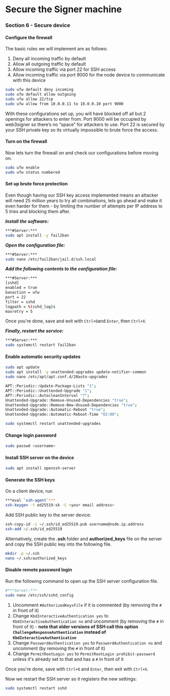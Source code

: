 # Secure the Signer machine

### Section 6 - Secure device

#### Configure the firewall

The basic rules we will implement are as follows:

1. Deny all incoming traffic by default
2. Allow all outgoing traffic by default
3. Allow incoming traffic via port 22 for SSH access
4. Allow incoming traffic via port 9000 for the node device to communicate with this device

```bash
sudo ufw default deny incoming
sudo ufw default allow outgoing
sudo ufw allow 22/tcp
sudo ufw allow from 10.0.0.11 to 10.0.0.10 port 9000
```

With these configurations set up, you will have blocked off all but 2 openings for attackers to enter from. Port 9000 will be occupied by web3signer so there’s no “space” for attackers to use. Port 22 is secured by your SSH private key so its virtually impossible to brute force the access.

#### Turn on the firewall

Now lets turn the firewall on and check our configurations before moving on.

```bash
sudo ufw enable
sudo ufw status numbered
```

#### Set up brute force protection

Even though having our SSH key access implemented means an attacker will need 25 million years to try all combinations, lets go ahead and make it even harder for them - by limiting the number of attempts per IP address to 5 tries and blocking them after.

_**Install the software:**_

```bash
***#Server:***
sudo apt install -y fail2ban
```

_**Open the configuration file:**_

```bash
***#Server:***
sudo nano /etc/fail2ban/jail.d/ssh.local
```

_**Add the following contents to the configuration file:**_

```bash
***#Server:***
[sshd]
enabled = true
banaction = ufw
port = 22
filter = sshd
logpath = %(sshd_log)s
maxretry = 5
```

Once you're done, save and exit with `Ctrl+O`and `Enter`, then `Ctrl+X`.

_**Finally, restart the service:**_

```bash
***#Server:***
sudo systemctl restart fail2ban
```

#### Enable automatic security updates

```bash
sudo apt update
sudo apt install -y unattended-upgrades update-notifier-common
sudo nano /etc/apt/apt.conf.d/20auto-upgrades
```

```bash
APT::Periodic::Update-Package-Lists "1";
APT::Periodic::Unattended-Upgrade "1";
APT::Periodic::AutocleanInterval "7";
Unattended-Upgrade::Remove-Unused-Dependencies "true";
Unattended-Upgrade::Remove-New-Unused-Dependencies "true";
Unattended-Upgrade::Automatic-Reboot "true";
Unattended-Upgrade::Automatic-Reboot-Time "02:00";
```

```bash
sudo systemctl restart unattended-upgrades
```

#### Change login password

```bash
sudo passwd <username>
```

#### Install SSH server on the device

```bash
sudo apt install openssh-server
```

#### Generate the SSH keys

On a client device, run

```bash
***eval `ssh-agent`***
ssh-keygen -t ed25519-sk -C <your email address>
```

Add SSH public key to the server device:

```bash
ssh-copy-id -i ~/.ssh/id_ed25519.pub username@node.ip.address
ssh-add ~/.ssh/id_ed25519
```

Alternatively, create the **.ssh** folder and **authorized\_keys** file on the server and copy the SSH public key into the following file.

```bash
mkdir -p ~/.ssh
nano ~/.ssh/authorized_keys
```

#### Disable remote password login

Run the following command to open up the SSH server configuration file.

```bash
#***Server:***
sudo nano /etc/ssh/sshd_config
```

1. Uncomment `#AuthorizedKeysFile` if it is commented (by removing the `#` in front of it)
2. Change `KbdInteractiveAuthentication yes` to `KbdInteractiveAuthentication no` and uncomment (by removing the `#` in front of it) - **note that older versions of SSH call this option `ChallengeResponseAuthentication` instead of `KbdInteractiveAuthentication`**
3. Change `PasswordAuthentication yes` to `PasswordAuthentication no` and uncomment (by removing the `#` in front of it)
4. Change `PermitRootLogin yes` to `PermitRootLogin prohibit-password` unless it's already set to that and has a `#` in front of it

Once you're done, save with `Ctrl+O` and `Enter`, then exit with `Ctrl+X`.

Now we restart the SSH server so it registers the new settings:

```bash
sudo systemctl restart sshd
```
